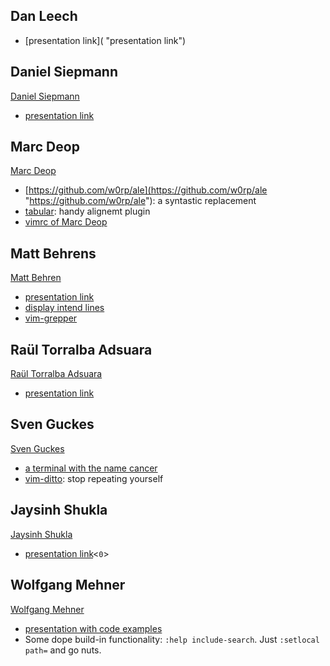 ## Dan Leech

- [presentation link]( "presentation link")

## Daniel Siepmann

[Daniel Siepmann](https://daniel-siepmann.de/ "Daniel Siepmann")

- [presentation link](https://daniel-siepmann.de/Talk/Writing-NeoVim-Plugins-using-Python-Plugin-API.html "presentation link")


## Marc Deop

[Marc Deop](https://github.com/marcdeop "Marc Deop")

- [https://github.com/w0rp/ale](https://github.com/w0rp/ale "https://github.com/w0rp/ale"): a syntastic
replacement
- [tabular](https://raw.githubusercontent.com/godlygeek/tabular/master/doc/Tabular.txt "tabular"): handy alignemt
plugin
- [vimrc of Marc Deop](https://github.com/marcdeop/dotfiles/blob/master/.vimrc "vimrc of Marc Deop")


## Matt Behrens

[Matt Behren](https://github.com/askedrelic "Matt Behren")

- [presentation link](https://files.asktherelic.com/vimfest2017_-_vim_the_ide.pdf "presentation link")
- [display intend lines](https://github.com/nathanaelkane/vim-indent-guides "display intend lines")
- [vim-grepper](https://github.com/mhinz/vim-grepper "vim-grepper")


## Raül Torralba Adsuara

[Raül Torralba Adsuara](https://github.com/rtorralba "Raül Torralba Adsuara")

- [presentation
link](https://docs.google.com/presentation/d/1is1VNhquIW6qEEeL9U6VvxXVkDmqj6gqibjlBnj61b0/edit#slide=id.p "presentation link")


## Sven Guckes

[Sven Guckes](http://www.guckes.net/ "Sven Guckes")

- [a terminal with the name cancer](https://github.com/meh/cancer "a terminal with the name cancer")
- [vim-ditto](https://github.com/dbmrq/vim-ditto "vim-ditto"): stop repeating yourself


## Jaysinh Shukla

[Jaysinh Shukla](https://github.com/ultimatecoder "Jaysinh Shukla")

- [presentation
link](https://docs.google.com/presentation/d/1rbX_P61R7kFfABUWPfTTr0eJTap3FsDOZz2vIq_u_Zw/edit?usp=sharing "presentation link")<`0`>


## Wolfgang Mehner

[Wolfgang Mehner](https://github.com/WolfgangMehner "Wolfgang Mehner")

- [presentation with code examples](https://github.com/WolfgangMehner/Vim-Mapathon "presentation with code examples")
- Some dope build-in functionality: `:help include-search`. Just `:setlocal path=` and go nuts.

